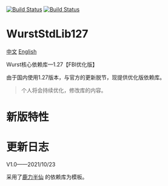 [![Build Status](http://peeeq.de/hudson/job/StdLib2/badge/icon)](http://peeeq.de/hudson/job/StdLib2/) [![Build Status](https://travis-ci.org/wurstscript/WurstStdlib2.svg?branch=master)](https://travis-ci.org/wurstscript/WurstStdlib2)
# WurstStdLib127
[中文](https://github.com/fbicirno/WurstStdlib2/blob/master/README.md)  [English](https://github.com/fbicirno/WurstStdlib2/blob/master/README_EN.md)

Wurst核心依赖库—1.27【FBI优化版】

由于国内使用1.27版本，与官方的更新脱节，现提供优化版依赖库。

> 个人将会持续优化，修改库的内容。

# 新版特性



# 更新日志

V1.0——2021/10/23

采用了[鹿力半仙](https://github.com/yefq) 的依赖库为模板。




